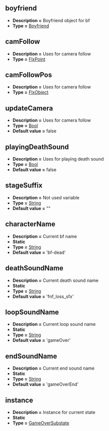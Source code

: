 ## boyfriend
* **Description =** Boyfriend object for bf
* **Type =** [Boyfriend](https://api.haxeflixel.com/Boyfriend.html)

## camFollow
* **Description =** Uses for camera follow
* **Type =** [FlxPoint](https://api.haxeflixel.com/flixel/math/FlxPoint.html)

## camFollowPos
* **Description =** Uses for camera follow
* **Type =** [FlxObject](https://api.haxeflixel.com/flixel/FlxObject.html)

## updateCamera
* **Description =** Uses for camera follow
* **Type =** [Bool](https://api.haxeflixel.com/Bool.html)
* **Default value =** false

## playingDeathSound
* **Description =** Uses for playing death sound
* **Type =** [Bool](https://api.haxeflixel.com/Bool.html)
* **Default value =** false

## stageSuffix
* **Description =** Not used variable
* **Type =** [String](https://api.haxeflixel.com/String.html)
* **Default value =** ""

## characterName
* **Description =** Current bf name
* **Static**
* **Type =** [String](https://api.haxeflixel.com/String.html)
* **Default value =** 'bf-dead'

## deathSoundName
* **Description =** Current death sound name
* **Static**
* **Type =** [String](https://api.haxeflixel.com/String.html)
* **Default value =** 'fnf_loss_sfx'

## loopSoundName
* **Description =** Current loop sound name
* **Static**
* **Type =** [String](https://api.haxeflixel.com/String.html)
* **Default value =** 'gameOver'

## endSoundName
* **Description =** Current end sound name
* **Static**
* **Type =** [String](https://api.haxeflixel.com/String.html)
* **Default value =** 'gameOverEnd'

## instance
* **Description =** Instance for current state
* **Static**
* **Type =** [GameOverSubstate](https://api.haxeflixel.com/GameOverSubstate.html)

